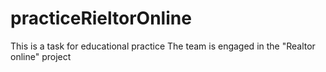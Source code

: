 # practiceRieltorOnline
This is a task for educational practice The team is engaged in the "Realtor online" project

